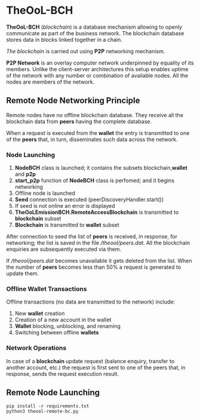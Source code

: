# TheOoL-BCH

**TheOoL-BCH** (*blockchain*) is a database mechanism allowing to openly communicate as part of the business network. The blockchain database stores data in blocks linked together in a chain.

*The blockchain* is carried out using **P2P** networking mechanism.

**P2P Network** is an overlay computer network underpinned by equality of its members. Unlike the client-server architectures this setup enables uptime of the network with any number or combination of available nodes. All the nodes are members of the network. 



## Remote Node Networking Principle

Remote nodes have no offline blockchain database. They receive all the blockchain data from **peers** having the complete database.

When a request is executed from the **wallet** the entry is transmitted to one of the **peers** that, in turn, disseminates such data across the network. 

### Node Launching

1. **NodeBCH** class is launched; it contains the subsets blockchain,**wallet** and **p2p**
2. **start_p2p** function of **NodeBCH** class is perfomed; and it begins networking
3. Offline node is launched
4. **Seed** connection is executed (peerDiscoveryHandler.start())
5. If seed is not online an error is displayed
6. **TheOoLEmissionBCH.RemoteAccessBlockchain** is transmitted to **blockchain** subset
7. **Blockchain** is transmitted to **wallet** subset

After connection to seed the list of **peers** is received, in response, for networking; the list is saved in the file */theool/peers.dat*. All the blockchain enquiries are subsequently executed via them.

If */theool/peers.dat* becomes unavailable it gets deleted from the list. When the number of **peers** becomes less than 50% a request is generated to update them.

### Offline Wallet Transactions

Offline transactions (no data are transmitted to the network) include:
1. New **wallet** creation
2. Creation of a new account in the wallet
3. **Wallet** blocking, unblocking, and renaming
4. Switching between offline **wallets**

### Network Operations

In case of a **blockchain** update request (balance enquiry, transfer to another account, etc.) the request is first sent to one of the peers that, in response, sends the request execution result. 

## Remote Node Launching

```
pip install -r requirements.txt 
python3 theool-remote-bc.py
```